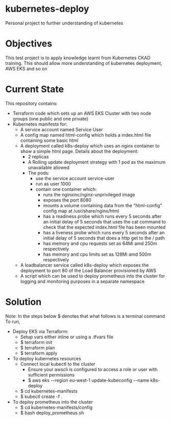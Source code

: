 # kubernetes-deploy
Personal project to further understanding of kubernetes

# Objectives
This test project is to apply knowledge learnt from Kubernetes CKAD training.
This should allow more understanding of kubernetes deployment, AWS EKS and so on


# Current State
This repository contains:
- Terraform code which sets up an AWS EKS Cluster with two node groups (one public and one private)
- Kubernetes manifests for:
  - A service account named Service User
  - A config map named html-config which holds a index.html file containing some basic html
  - A deployment called k8s-deploy which uses an nginx container to show a simple html page. Details about the deployment:
     - 2 replicas
     - A Rolling update deployment strategy with 1 pod as the maximum unavailable allowed
     - The pods:
        - use the service account service-user
        - run as user 1000 
        - contain one container which:
            - runs the nginxinc/nginx-unprivileged image
            - exposes the port 8080
            - mounts a volume containing data from the "html-config" config map at /usr/share/nginx/html
            - has a readiness probe which runs every 5 seconds after an initial delay of 5 seconds that uses the cat command to check that the expected index.html file has been mounted
            - has a liveness probe which runs every 5 seconds after an initial delay of 5 seconds that does a http get to the / path
            - has memory and cpu requests set as 64Mi amd 250m respectively
            - has memory and cpu limits set as 128Mi amd 500m respectively
  - A loadbalancer service called k8s-deploy which exposes the deployment to port 80 of the Load Balancer provisioned by AWS
  - A script which can be used to deploy prometheus into the cluster for logging and monitoring purposes in a separate namespace


# Solution
Note: In the steps below $ denotes that what follows is a terminal command
To run,
- Deploy EKS via Terraform:
  - Setup vars either inline or using a .tfvars file
  - $ terraform init
  - $ terraform plan
  - $ terraform apply
- To deploy kubernetes resources
  - Connect local kubectl to the cluster
    - Ensure your awscli is configured to access a role or user with sufficient permissions
    - $ aws eks --region eu-west-1 update-kubeconfig --name k8s-deploy
  - $ cd kubernetes-manifests
  - $ kubectl create -f .
- To deploy prometheus into the cluster
  - $ cd kubernetes-manifests/config
  - $ bash deploy_prometheus.sh